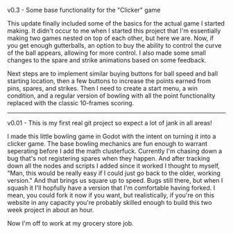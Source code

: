 v0.3 - Some base functionality for the "Clicker" game

This update finally included some of the basics for the actual game I started making. It didn't
occur to me when I started this project that I'm essentially making two games nested on top of each other, 
but here we are. Now, if you get enough gutterballs, an option to buy the ability to control the curve of
the ball appears, allowing for more control. I also made some small changes to the spare and strike animations
based on some feedback.

Next steps are to implement similar buying buttons for ball speed and ball starting location, then a few buttons
to increase the points earned from pins, spares, and strikes. Then I need to create a start menu, a win condition,
and a regular version of bowling with all the point functionality replaced with the classic 10-frames scoring.



---------------------------------------------------------------------------

v0.01 - This is my first real git project so expect a lot of jank in all areas!

I made this little bowling game in Godot with the intent on turning it into a clicker game.
The base bowling mechanics are fun enough to warrant seperating before I add the math clusterfuck.
Currently I'm chasing down a bug that's not registering spares when they happen.
And after tracking down all the nodes and scripts I added since it worked I thought to myself,
"Man, this would be really easy if I could just go back to the older, working version."
And that brings us square up to speed. Bugs still there, but when I squash it I'll hopfully
have a version that I'm comfortable having forked. I mean, you could fork it now if you want, but 
realistically, if you're on this website in any capacity you're probably skilled enough to  build 
this two week project in about an hour.

Now I'm off to work at my grocery store job.
